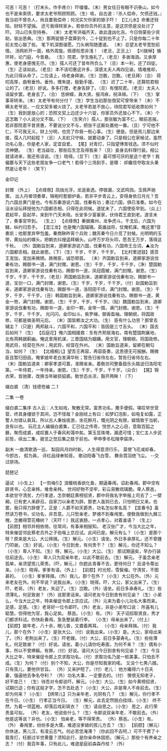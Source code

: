 <!-- { "loadSidebar": true } -->
可恶！可恶！（打末头，作手疼介）吓嗄嗄。（末）男女往日有眼不识泰山，如今也不是来索债，要求太老爷照顾照顾。（生）咳，自古道：『杀人偿命，欠债还钱。』我当初不曾杀人，尙且要我偿命；何况实欠你家的银子吓！
【江儿水】命重还轻陷，财轻不望捐。
还亏我得转家乡。若依你员外的主意，是这宗债是没处讨了吓。
河山已失空持券。
（末）太老爷洪福齐天，故此逢凶化吉。今日倘蒙些少资助，皆出恩典。（生）那两锭银子盘算到今，二十锭到也不止了。只是你每二十年前太觉心狠了些。
笔下机深图谐愿。刀头祸驾随遭谴。
（末）总望太老爷宽恕前情。
汤网祈开一面，格外周旋。佩德衔恩非浅！
（老旦，正旦上）
【川拨棹】循环转，论门庭，今昔悬。
（生）院君，学生施礼了。（老旦）多谢海涵。又承厚惠，使老身感愧无尽。（生）孺人可还了昔年所负么？（旦）本一利，还了四锭。（生）正该如此。（老旦）本不该叨惠这许多，深感太夫人再四见谕，情难推却，为此只得从命了。二位请上，待老身拜谢。（生）岂敢，岂敢。（老旦拜）（合）
荷叨高厚，曲宥垂怜。垂怜，赠朱提，殷勤手援。
（生）迟了二十年，还算院君相让的了。（老旦）好说。多多打搅，老身告辞了。（旦）有慢院君。（老旦）太夫人请留步罢。老身去了。（合）
恁帲幪，眞大贤。报鸿庥，祝泽绵。（下）
（生）掌事哥转来。（末）太老爷有何分付？（生）学生当初那张借契可曾带来？（末）不瞒太老爷说，一应文契多被火烧了。太老爷若是不放心，待院君写纸收票如何？（生）我到是放心的；恐照文契上边还少十六锭，你家员外还放心不下。（末）个这怎敢？小人说分文不取。（下）
（生笑介）孺人，那张敏为富不仁，眼前恶报。若非那院君平昔贤惠，不要说分文不与，把张千这厮处置他一番。（旦）宁可他不仁，不可我无义。财上分明，也完了你我一桩心事。（生）便是。但是孩儿那边来接，孺人几时起程？（旦）人夫舡只守候，就要动身了。只是相公在家候试，虽然功名心急，你是老人家，定宜自爱。
【尾】对青灯，只指望博青钱选。须不似时流神健。
（生）老当益壮，那些后生怎及得我来？（旦）妾身去料理行装。相公就请进来，我还有话说。（生）晓得。（旦下）（生）最可恨可厌的是这个老字！我偏要与天下这些老朋友争一口老气！若得个三场到手，是哪：
却纔信夺取龙头果然是让老年！（笑下）
 
金印记
 
封赠
（外上）
【点绛唇】凤烛光浮，龙涎香透。停银漏，文武鸣驺，玉佩声驰骤。
出入丹墀领奏章，锦袍时惹御炉香。若非平步青云上，安得身依日月光？吾乃六国总黄门是也。今有苏秦游说六国，伐秦有功；奏过六国，俱已准奏。如今在洹水设坛拜授他为六国都丞相，只得在此伺候。道犹未了，六国使臣早到。（众上）君起早，臣起早，来到午门天未晓。长安多少富豪家，伏侍君王直到老。道言未了，奏事官早到。
（生上）
【点绛唇】秦据雍州，龙争虎斗。干戈后，六国为雠，纵约归吾手。
【混江龙】也是俺六国辐辏。英雄战将，仗俺机谋。俺这里?音奏凯；他那里弃甲包羞。秦商鞅昨宵个兵败；魏苏秦今日介觅了封候。光明明的玉带，黄灿灿的幞头。把朝衣抖搜遥拜螭头。山呼万岁将头叩，愿吾王万岁，落得这千秋。
（外）国勅旨到来，道卿家游说六国，伐秦有功，六国帝王佥词，▲汝为六国都丞相。就此谢恩。（下）（生）千岁，千岁，千千岁。
【北村里迓鼓】感吾王宠加，宠加来微陋。赦微臣，诚恐顿首。
（末）齐国勅旨到来，道卿家游说伐秦有功，赐御书一道，满门封赠。谢恩。（生）千岁，千岁，千千岁。（净）楚国勅旨到来，道卿家游说伐秦有功，赐御书一道，凤冠霞帔，满门封赠。谢恩。（生）千岁，千岁，千千岁。（老旦）燕国勅旨到来，道卿家游说伐秦有功，赐御书一道，宝剑一口，满门封赠，谢恩。（生）千岁，千岁，千千岁。（付）赵国勅旨到来，道卿家游说伐秦有功，赐御书一道，洛阳田千顷，满门封赠。谢恩。（生）千岁，千岁，千千岁。（丑）韩国勅旨到来，道卿家游说伐秦有功，赐御书一道，黄金一笏，满门封赠。谢恩。（生）千岁，千岁，千千岁。（贴）魏国勅旨到来，道卿家游说伐秦有功，赐御书一道，金印一颗，金带一围，满门封赠。谢恩。（生）千岁，千岁，千千岁。
光闪闪，金印似斗。紫罗襕，御香盈袖。理朝纲，将国政修，可都是做圣明元后。
（末）国皆赖汝之大功。（生）
臣有什么功劳？那曾去辅主？〔只是〕两邦敌斗，六国平和，六国平和：皆因是三寸舌头。
（末）国去后如何？（生）
【后庭花】俺六国相援救：东有齐邦居海右，南有楚国荆襄地，北有燕韩据蓟幽。俺这里用机谋，三晋国结为姻媾。用文官，理朝纲，将国政修。用武将，经营在外州；用武将，经营在外州。
（末）国勅旨道来，留卿在朝勾当，如何？（生）
【北梧桐儿】望吾王再容，再容臣奏，这恩德无可报酬。赐微臣且暂归田亩。俺爹娘年老白发满华秋；暂告归省侍左右，暂告归省侍左右。
（末）国勅旨道来：卿家孝道可嘉，准赐省亲。着敎坊司整备鼓乐头踏送归洛阳宅第。一年侍君，一年侍亲。谢恩。（生）千岁，千岁，千千岁。（众合）
【尾】锦衣荣，皆驰骤，改换当年破损貂裘。敎世态炎凉，豁开两眸！（下）

缀白裘 〔清〕钱德苍编 二.1

二集 
一卷
 
缀白裘二集序
古人云：人生如戏，聚散无常。富贵功名，撒手便假。堪叹举世营营，终其身缰锁于其间，岂不怪哉？金刚经上有曰：如梦幻泡影，如电复如露，正警人勿错认眞耳。所以古人秉烛夜游，坐花醉月，慨光阴之有限，娱情致于当躬，良有以也。
玩花主人编缀白裘集，汇已往之传奇，悦世人之心目，意取百狐之腋，聚而成裘，咸叹置人于春风和蔼中矣。第玉显珠埋，漏遗可惜；宝仁主人步武前哲，续出二集，披览之觉后集之胜于前也。
甲申季冬松陵李宸序。
 
副末
一曲清歌酒一巡，
梨园风月四时新。
人生得意须行乐，
莫使飞花减却春。
今卽古，
假为眞，
评红品绿奉知音。
歌动阳春飞白雪，
舞余霓羽绝飞尘。
--交过排场。
 
琵琶记
 
逼试
（小生上）
【一剪梅引】浪暖桃香欲化鱼，期逼春闱，诏赴春闱。郡中空有辟贤书，心恋亲帏，难舍亲帏。
世间好物不坚牢，彩云易散琉璃脆。卑人蔡邕，本欲甘守清贫，力行孝道，怎奈朝廷黄榜招贤，郡中将我名字申报上司去了；一壁厢，已有吏人来辟召。自家刀以亲老为辞。那吏人虽则已去，只怕明日又来。也罢，我只得力辞便了。正是：人爵不如天爵贵，功名怎似孝名高？
【宜春令】虽然读万卷书，论功名，非吾意。儿只愁亲老，梦魂不到春闱里。便敎我做到九棘三槐，怎撇得萱花椿树？〔天吓！〕我这衷肠，一点孝心，对着谁语？
（生上）
【前腔】相邻并相依倚。往常间，有事来相报知。
老汉张广才，今当大比之年，特来催促邻庇蔡老员外之子伯喈上京应试。此间已是。解元有么？（小生）是那个呀？原来是大公。大公拜揖。（生）解元。（小生）请坐。外日多承厚礼，还不曾踵门叩谢。（生）好说。（小生）今日到舍，有何贵干？（生）解元，你还不知么？（小生）卑人不知。（生）呀，解元。（小生）大公。（生）
那试期逼矣，早办行装往前途去。（小生）
卑人只为双亲年老，以此不敢前去。（生）解元。
子虽念亲老孤单，亲须望孩儿荣贵。〔吓，解元，〕你趂此青春不去，更待何日？
且请令尊出来。（小生）晓得。爹爹有请。（外上）
【前腔】时光短，雪鬓催。守清贫，不图甚的。
（小生）爹爹拜揖。（外）我儿，那个在外？（小生）大公在外。（外）元来老友在外。何不早说？说我出来。（小生）晓得。吓，大公，家父出来了。（生）吓，老哥。（外）老友，失迎了。（生）岂敢。（外）请坐。前日多承寿礼。（生）些须薄礼，何足致谢？（外）说那里话来。请问老友今日到舍有何见谕？（生）小弟么，今当大比之年，特来催促令郞上京应试。（外）元来为着小儿功名大事而来。足感，足感。（生）老哥好一位令郞吓。（外）老友，非是小弟夸口说：
所喜有儿聪慧。但得他为官，我心足矣。
蔡邕。（小生）有。（外）
天子诏招取贤良，秀才们都求科试。你快赴春闱，急急整装着行李。
（小生）母亲出来了。（付上）
【前腔】娘年老，八十余，眼儿昏，又聋着两耳。
（小生）母亲拜揖。（付）我儿，那个在外？（小生）是张大公。（付）说我出来。（小生）是。大公，家母出来了。（外）老荆出来了。（生）吓老嫂。（付）大公，前日多蒙寿礼。（生）些些薄礼，何足致谢？（付）好说。请坐。着小儿请你吃寿面，为何不来？（生）偶有小事，所以不曾捧觞。有罪。（付）好说。请问大公今日到舍有何见谕？（生）今当大比之年，特来催促令郞上京求取功名。（付）求取功名乃是一桩美事。只怕去不成。（生）为何？（付）别个不知，大公，你是尽知我家的喏。
又没个七男八婿。只有孩儿，要他供甘旨。
（外）又来护短了。（付）老儿：
他方纔得六十日夫妻，强逼他去争名夺利？
（外）功名大事，一定要去的。（付）
懊恨无知老子，好不度己！
（生）待吾对令郞说吓。解元。（小生）大公。（生）如今黄榜招贤，试期已迫；你有这般才学，怎不去赴选？（小生）大公，非是卑人不肯前去。（生）却为何来？（小生）
【绣带儿】只为亲年老，光阴有几？
（生）解元，你行孝不在今日。（小生）
行孝正当今日。
（生）解元，此去定然脱白挂绿。（小生）
终不然，为着一领蓝袍，却落后戏彩斑衣？
（生）请自思之。（小生）
思之，此行荣贵虽可拟。
（外）老友，他说些什么？（生）令郞说双亲年老，不敢前去。（外）他是这等说？非也。（小生）
怕亲老，等不得荣贵。
（外）蔡邕。（小生）有。（外）
春闱里，纷纷多是大儒，难道没爹娘的孩儿方去？（生）
【前腔】〔解元〕你休迷，男儿汉，有凌云志气。何必苦恁淹滞？〔你此回不去呵，〕可不干费了十载青灯，枉捱过半世黄虀？须知此行，是你亲命休固拒。〔解元，〕那些个有养亲之志？（付）我百年事，只有此儿，难道是庭前森森丹桂？（外）
